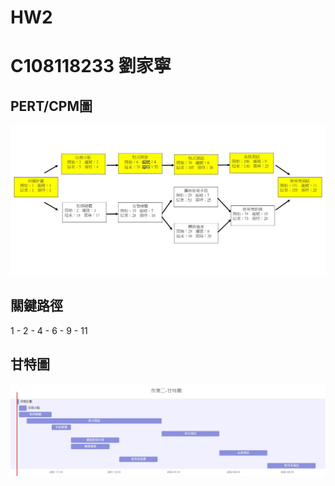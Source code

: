 # HW2

# C108118233 劉家寧

## PERT/CPM圖
![PERT/CPM圖](PERTC-hw2.jpg "PERT/CPM圖")

## 關鍵路徑
1 - 2 - 4 - 6 - 9 - 11

## 甘特圖
![甘特圖](甘特圖-hw2.jpg "甘特圖")

